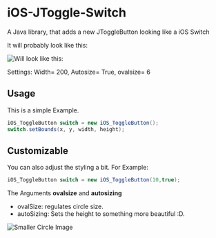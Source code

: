 # iOS-JToggle-Switch
A Java library, that adds a new JToggleButton looking like a iOS Switch

It will probably look like this: 

![Will look like this:](http://i.imgur.com/lAU664V.gif)


Settings: Width= 200, Autosize= True, ovalsize= 6


## Usage ##

This is a simple Example.

```java
iOS_ToggleButton switch = new iOS_ToggleButton();
switch.setBounds(x, y, width, height);
```

## Customizable ##

You can also adjust the styling a bit.
For Example: 
```java
iOS_ToggleButton switch = new iOS_ToggleButton(10,true); 
```
The Arguments **ovalsize** and **autosizing** 
* ovalSize: regulates circle size.
* autoSizing: Sets the height to something more beautiful :D.

![Smaller Circle Image](https://i.imgur.com/qo4E1bF.png)


